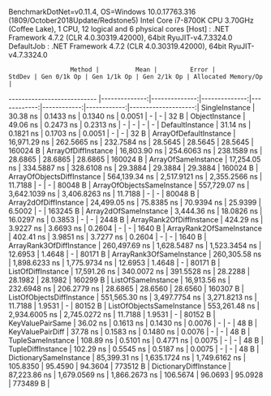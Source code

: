 
BenchmarkDotNet=v0.11.4, OS=Windows 10.0.17763.316 (1809/October2018Update/Redstone5)
Intel Core i7-8700K CPU 3.70GHz (Coffee Lake), 1 CPU, 12 logical and 6 physical cores
  [Host]     : .NET Framework 4.7.2 (CLR 4.0.30319.42000), 64bit RyuJIT-v4.7.3324.0
  DefaultJob : .NET Framework 4.7.2 (CLR 4.0.30319.42000), 64bit RyuJIT-v4.7.3324.0


                     Method |          Mean |         Error |        StdDev | Gen 0/1k Op | Gen 1/1k Op | Gen 2/1k Op | Allocated Memory/Op |
--------------------------- |--------------:|--------------:|--------------:|------------:|------------:|------------:|--------------------:|
             SingleInstance |      30.38 ns |     0.1433 ns |     0.1340 ns |      0.0051 |           - |           - |                32 B |
             ObjectInstance |      49.06 ns |     0.2473 ns |     0.2313 ns |           - |           - |           - |                   - |
            DefaultInstance |      31.14 ns |     0.1821 ns |     0.1703 ns |      0.0051 |           - |           - |                32 B |
     ArrayOfDefaultInstance |  16,971.29 ns |   262.5665 ns |   232.7584 ns |     28.5645 |     28.5645 |     28.5645 |            160024 B |
        ArrayOfDiffInstance |  16,803.90 ns |   254.6063 ns |   238.1589 ns |     28.6865 |     28.6865 |     28.6865 |            160024 B |
        ArrayOfSameInstance |  17,254.05 ns |   334.5887 ns |   328.6108 ns |     29.3884 |     29.3884 |     29.3884 |            160024 B |
 ArrayOfObjectsDiffInstance | 564,139.34 ns | 2,517.9121 ns | 2,355.2566 ns |     11.7188 |           - |           - |             80048 B |
 ArrayOfObjectsSameInstance | 557,729.07 ns | 3,642.1039 ns | 3,406.8263 ns |     11.7188 |           - |           - |             80048 B |
      Array2dOfDiffInstance |  24,499.05 ns |    75.8385 ns |    70.9394 ns |     25.9399 |      6.5002 |           - |            163245 B |
      Array2dOfSameInstance |   3,444.36 ns |    18.0826 ns |    16.0297 ns |      0.3853 |           - |           - |              2448 B |
   ArrayRank2OfDiffInstance |     424.29 ns |     3.9227 ns |     3.6693 ns |      0.2604 |           - |           - |              1640 B |
   ArrayRank2OfSameInstance |     402.41 ns |     3.9851 ns |     3.7277 ns |      0.2604 |           - |           - |              1640 B |
   ArrayRank3OfDiffInstance | 260,497.69 ns | 1,628.5487 ns | 1,523.3454 ns |     12.6953 |      1.4648 |           - |             80171 B |
   ArrayRank3OfSameInstance | 260,305.58 ns | 1,898.6233 ns | 1,775.9734 ns |     12.6953 |      1.4648 |           - |             80171 B |
         ListOfDiffInstance |  17,591.26 ns |   340.0072 ns |   391.5528 ns |     28.2288 |     28.1982 |     28.1982 |            160299 B |
         ListOfSameInstance |  16,913.56 ns |   232.6948 ns |   206.2779 ns |     28.6865 |     28.6560 |     28.6560 |            160307 B |
  ListOfObjectsDiffInstance | 551,565.30 ns | 3,497.7754 ns | 3,271.8213 ns |     11.7188 |      1.9531 |           - |             80152 B |
  ListOfObjectsSameInstance | 553,261.48 ns | 2,934.6005 ns | 2,745.0272 ns |     11.7188 |      1.9531 |           - |             80152 B |
           KeyValuePairSame |      36.02 ns |     0.1613 ns |     0.1430 ns |      0.0076 |           - |           - |                48 B |
           KeyValuePairDiff |      37.78 ns |     0.1583 ns |     0.1480 ns |      0.0076 |           - |           - |                48 B |
          TupleSameInstance |     108.89 ns |     0.5101 ns |     0.4771 ns |      0.0075 |           - |           - |                48 B |
          TupleDiffInstance |     102.29 ns |     0.5545 ns |     0.5187 ns |      0.0075 |           - |           - |                48 B |
     DictionarySameInstance |  85,399.31 ns | 1,635.1724 ns | 1,749.6162 ns |    105.8350 |     95.4590 |     94.3604 |            773512 B |
     DictionaryDiffInstance |  87,223.86 ns | 1,679.0569 ns | 1,866.2673 ns |    106.5674 |     96.0693 |     95.0928 |            773489 B |
